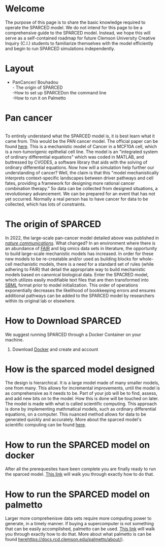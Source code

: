 # Welcome
The purpose of this page is to share the basic knowledge required to operate the SPARCED model. We do not intend for this page to be a comprehensive guide to the SPARCED model. Instead, we hope this will serve as a self-contained roadmap for future Clemson University Creative Inquiry (C.I.) students to familiarize themselves with the model efficiently and begin to run SPARCED simulations independently.
# Layout
- PanCancer/ Bouhadou <br /> - The origin of SPARCED <br /> -How to set up SPARCEDon the command line <br /> -How to run it on Palmetto
#  Pan cancer <h6> 
To entirely understand what the SPARCED model is, it is best learn what it came from.  This would be the PAN cancer model.  The official paper can be found [here](https://www.ncbi.nlm.nih.gov/pmc/articles/PMC5886578/).  This is a mechanistic model of Cancer in a MCF10A cell, which is a non-tumorigenic epithelial cell line.  The model is an "integrated system of ordinary differential equations"  which was coded in MATLAB, and buttressed by CVODES, a software library that aids with the solving of ordinary differential equations.  Now how will a simulation help further our understanding of cancer?  Well, the claim is that this "model mechanistically interprets context-specific landscapes between driver pathways and cell fates, providing a framework for designing more rational cancer combination therapy.”  So data can be collected from designed situations, a revolutionary advancement.  We can be prepared for an event that has not yet occurred.  Normally a real person has to have cancer for data to be collected, which has lots of constraints.  
# The origin of SPARCED
In 2022, the large-scale pan-cancer model detailed above was published in [*nature communications*](https://www.nature.com/articles/s41467-022-31138-1). What changed? In an environment where there is an abundance of [FAIR](https://www.go-fair.org/fair-principles/) and big omics data sets in literature, the opportunity to build large-scale mechanistic models has increased.  In order for these new models to be re-creatable and/or used as building blocks for whole-cell mechanistic models, there is a need for a standard set of rules (while adhering to FAIR) that detail the appropriate way to build mechanistic models based on canonical biological data.  Enter the SPACRED model, which utilizes easily modifiable text files that are then transformed into [SBML](https://sbml.org/) format prior to model initialization.  This order of operations exponentially decreases the likelihood of bookkeeping errors and ensures additional pathways can be added to the SPARCED model by researchers within its original lab or elsewhere.   
# How to Download SPARCED
We suggest running SPARCED through a Docker Container on your machine.
1. Download [Docker](https://docs.docker.com/get-docker/) and create and account




# How is the sparced model designed 
The design is hierarchical.  It is a large model made of many smaller models, one from many.  This allows for incremental improvements, until the model is as comprehensive as it needs to be.  Part of your job will be to find, assess, and add new bits on to the model.  How this is done will be touched on later.  The model is made with what is called scientific computing.  This approach is done by implementing mathmatical models, such as ordinary differential equations, on a computer.  This nuanced method allows for data to be generated quickly and accurately.  More about the sparced model's scientific computing can be found [here](https://docs.google.com/presentation/d/1-BdB6zB-agxxQZO4oOsBik_GF07Yeu2AvfM71NwmMIA/edit#slide=id.g2850f5059d4_0_10).


# How to run the SPARCED model on docker
After all the prerequesites have been complete you are finally ready to run the sparced model.  [This link](https://youtu.be/TpziboQm0qs) will walk you through exactly how to do that.

# How to run the SPARCED model on palmetto
Larger more comprehenisve data sets require more computing power to generate, in a timely manner.  If buying a supercomputer is not something that can be easily accomplished, palmetto can be used. [This link](https://docs.google.com/presentation/d/1Doqqxc7U7tEDwjnZbUdJFkDByoTOyPUZQHn0qXMnG3g/edit#slide=id.p) will walk you through exactly how to do that.  More about what palmetto is can be found [here](https://docs.rcd.clemson.edu/palmetto/about/)https://docs.rcd.clemson.edu/palmetto/about/).




